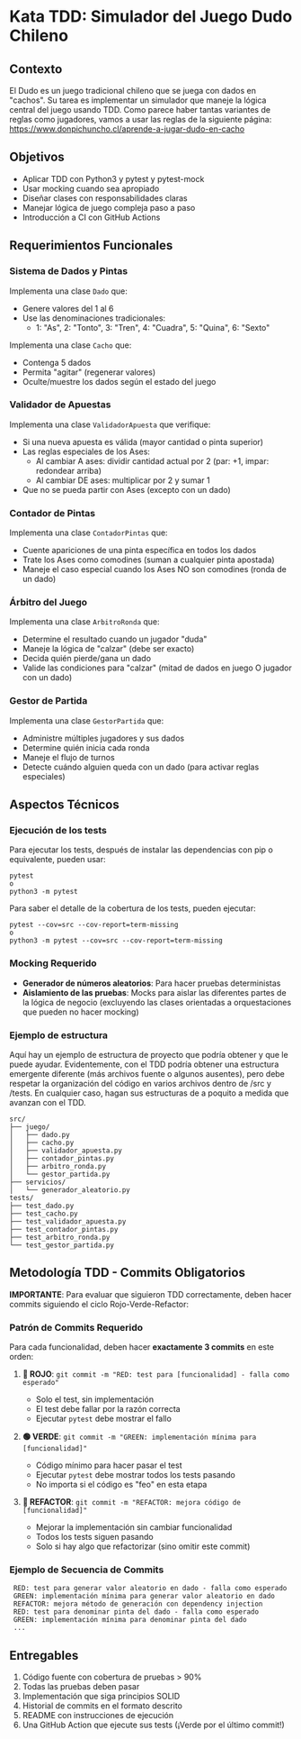 # Kata TDD: Simulador del Juego Dudo Chileno

## Contexto
El Dudo es un juego tradicional chileno que se juega con dados en "cachos". Su tarea es implementar un simulador que maneje la lógica central del juego usando TDD. Como parece haber tantas variantes de reglas como jugadores, vamos a usar las reglas de la siguiente página: https://www.donpichuncho.cl/aprende-a-jugar-dudo-en-cacho

## Objetivos
- Aplicar TDD con Python3 y pytest y pytest-mock
- Usar mocking cuando sea apropiado
- Diseñar clases con responsabilidades claras
- Manejar lógica de juego compleja paso a paso
- Introducción a CI con GitHub Actions 

## Requerimientos Funcionales

### Sistema de Dados y Pintas
Implementa una clase `Dado` que:
- Genere valores del 1 al 6
- Use las denominaciones tradicionales:
  - 1: "As", 2: "Tonto", 3: "Tren", 4: "Cuadra", 5: "Quina", 6: "Sexto"

Implementa una clase `Cacho` que:
- Contenga 5 dados
- Permita "agitar" (regenerar valores)
- Oculte/muestre los dados según el estado del juego

### Validador de Apuestas
Implementa una clase `ValidadorApuesta` que verifique:
- Si una nueva apuesta es válida (mayor cantidad o pinta superior)
- Las reglas especiales de los Ases:
  - Al cambiar A ases: dividir cantidad actual por 2 (par: +1, impar: redondear arriba)
  - Al cambiar DE ases: multiplicar por 2 y sumar 1
- Que no se pueda partir con Ases (excepto con un dado)

### Contador de Pintas
Implementa una clase `ContadorPintas` que:
- Cuente apariciones de una pinta específica en todos los dados
- Trate los Ases como comodines (suman a cualquier pinta apostada)
- Maneje el caso especial cuando los Ases NO son comodines (ronda de un dado)

### Árbitro del Juego
Implementa una clase `ArbitroRonda` que:
- Determine el resultado cuando un jugador "duda"
- Maneje la lógica de "calzar" (debe ser exacto)
- Decida quién pierde/gana un dado
- Valide las condiciones para "calzar" (mitad de dados en juego O jugador con un dado)

### Gestor de Partida
Implementa una clase `GestorPartida` que:
- Administre múltiples jugadores y sus dados
- Determine quién inicia cada ronda
- Maneje el flujo de turnos
- Detecte cuándo alguien queda con un dado (para activar reglas especiales)

## Aspectos Técnicos

### Ejecución de los tests
Para ejecutar los tests, después de instalar las dependencias con pip o equivalente, pueden usar:
```
pytest
o
python3 -m pytest
```

Para saber el detalle de la cobertura de los tests, pueden ejecutar:
```
pytest --cov=src --cov-report=term-missing
o
python3 -m pytest --cov=src --cov-report=term-missing
```


### Mocking Requerido
- **Generador de números aleatorios**: Para hacer pruebas deterministas
- **Aislamiento de las pruebas**: Mocks para aislar las diferentes partes de la lógica de negocio (excluyendo las clases orientadas a orquestaciones que pueden no hacer mocking)

###  Ejemplo de estructura
Aquí hay un ejemplo de estructura de proyecto que podría obtener y que le puede ayudar. Evidentemente, con el TDD podría obtener una estructura emergente diferente (más archivos fuente o algunos ausentes), pero debe respetar la organización del código en varios archivos dentro de /src y /tests.
En cualquier caso, hagan sus estructuras de a poquito a medida que avanzan con el TDD.


```
src/
├── juego/
│   ├── dado.py
│   ├── cacho.py
│   ├── validador_apuesta.py
│   ├── contador_pintas.py
│   ├── arbitro_ronda.py
│   └── gestor_partida.py
├── servicios/
│   └── generador_aleatorio.py
tests/
├── test_dado.py
├── test_cacho.py
├── test_validador_apuesta.py
├── test_contador_pintas.py
├── test_arbitro_ronda.py
└── test_gestor_partida.py
```

## Metodología TDD - Commits Obligatorios

**IMPORTANTE**: Para evaluar que siguieron TDD correctamente, deben hacer commits siguiendo el ciclo Rojo-Verde-Refactor:

### Patrón de Commits Requerido
Para cada funcionalidad, deben hacer **exactamente 3 commits** en este orden:

1. **🔴 ROJO**: `git commit -m "RED: test para [funcionalidad] - falla como esperado"`
   - Solo el test, sin implementación
   - El test debe fallar por la razón correcta
   - Ejecutar `pytest` debe mostrar el fallo

2. **🟢 VERDE**: `git commit -m "GREEN: implementación mínima para [funcionalidad]"`
   - Código mínimo para hacer pasar el test
   - Ejecutar `pytest` debe mostrar todos los tests pasando
   - No importa si el código es "feo" en esta etapa

3. **🔵 REFACTOR**: `git commit -m "REFACTOR: mejora código de [funcionalidad]"`
   - Mejorar la implementación sin cambiar funcionalidad
   - Todos los tests siguen pasando
   - Solo si hay algo que refactorizar (sino omitir este commit)

### Ejemplo de Secuencia de Commits
```
 RED: test para generar valor aleatorio en dado - falla como esperado
 GREEN: implementación mínima para generar valor aleatorio en dado  
 REFACTOR: mejora método de generación con dependency injection
 RED: test para denominar pinta del dado - falla como esperado
 GREEN: implementación mínima para denominar pinta del dado
 ...
```

## Entregables
1. Código fuente con cobertura de pruebas > 90%
2. Todas las pruebas deben pasar
3. Implementación que siga principios SOLID
4. Historial de commits en el formato descrito
5. README con instrucciones de ejecución
6. Una GitHub Action que ejecute sus tests (¡Verde por el último commit!)



